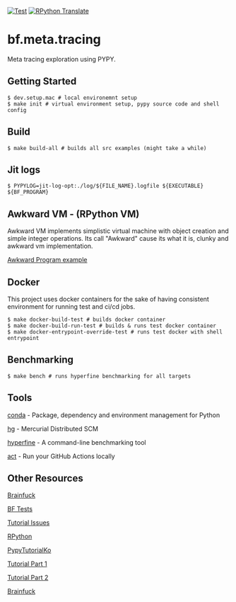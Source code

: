 [![Test](https://github.com/Pavel-Durov/bf.meta.tracing/actions/workflows/test.yml/badge.svg)](https://github.com/Pavel-Durov/bf.meta.tracing/actions/workflows/test.yml)
[![RPython Translate](https://github.com/Pavel-Durov/bf.meta.tracing/actions/workflows/rpython.yml/badge.svg)](https://github.com/Pavel-Durov/bf.meta.tracing/actions/workflows/rpython.yml)

# bf.meta.tracing
Meta tracing exploration using PYPY.

## Getting Started

```shell
$ dev.setup.mac # local environemnt setup
$ make init # virtual environment setup, pypy source code and shell config
```

## Build
```shell
$ make build-all # builds all src examples (might take a while)
```

## Jit logs
```shell
$ PYPYLOG=jit-log-opt:./log/${FILE_NAME}.logfile ${EXECUTABLE} ${BF_PROGRAM}
```

## Awkward VM - (RPython VM)
Awkward VM implements simplistic virtual machine with object creation and simple integer operations.
Its call "Awkward" cause its what it is, clunky and awkward vm implementation.

[Awkward Program example](./programs/awkward/example.awk)

## Docker
This project uses docker containers for the sake of having consistent environment for running test and ci/cd jobs.

```shell
$ make docker-build-test # builds docker container
$ make docker-build-run-test # builds & runs test docker container
$ make docker-entrypoint-override-test # runs test docker with shell entrypoint
```

## Benchmarking
```shell
$ make bench # runs hyperfine benchmarking for all targets
```

## Tools

[conda](https://docs.conda.io/projects/conda/en/latest/user-guide/install/index.html) - Package, dependency and environment management for Python

[hg](https://formulae.brew.sh/formula/mercurial#default) - Mercurial Distributed SCM

[hyperfine](https://github.com/sharkdp/hyperfine) - A command-line benchmarking tool

[act](https://github.com/nektos/act) - Run your GitHub Actions locally

## Other Resources
[Brainfuck](https://en.wikipedia.org/wiki/Brainfuck)

[BF Tests](https://github.com/ykjit/ykcbf/tree/master/lang_tests)

[Tutorial Issues](./docs/Issues.md)

[RPython](https://doc.pypy.org/en/latest/coding-guide.html#restricted-python)

[PypyTutorialKo](https://github.com/disjukr/pypy-tutorial-ko)

[Tutorial Part 1](https://morepypy.blogspot.com/2011/04/tutorial-writing-interpreter-with-pypy.html)

[Tutorial Part 2](https://morepypy.blogspot.com/2011/04/tutorial-part-2-adding-jit.html)

[Brainfuck](https://en.wikipedia.org/wiki/Brainfuck)
